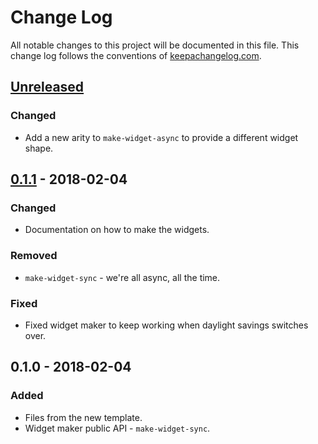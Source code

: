 # Change Log
All notable changes to this project will be documented in this file. This change log follows the conventions of [keepachangelog.com](http://keepachangelog.com/).

## [Unreleased]
### Changed
- Add a new arity to `make-widget-async` to provide a different widget shape.

## [0.1.1] - 2018-02-04
### Changed
- Documentation on how to make the widgets.

### Removed
- `make-widget-sync` - we're all async, all the time.

### Fixed
- Fixed widget maker to keep working when daylight savings switches over.

## 0.1.0 - 2018-02-04
### Added
- Files from the new template.
- Widget maker public API - `make-widget-sync`.

[Unreleased]: https://github.com/your-name/utils/compare/0.1.1...HEAD
[0.1.1]: https://github.com/your-name/utils/compare/0.1.0...0.1.1
